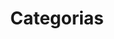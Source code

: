 ---
title: "Categorias"
type: "json"
url: "/categorias.agal.json" 
slug: "categorias.agal.json"
outputs: ["JSON"] 
---